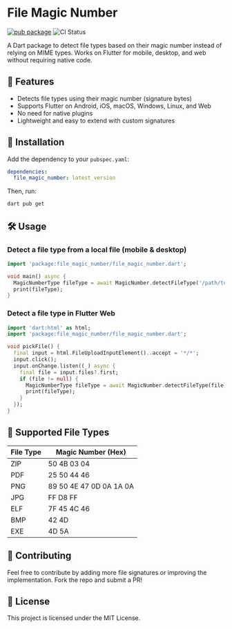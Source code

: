 # File Magic Number
[![pub package](https://img.shields.io/pub/v/http.svg)](https://pub.dev/packages/file_magic_number)
![CI Status](https://github.com/vicajilau/file_magic_number/actions/workflows/dart_analyze_unit_test.yml/badge.svg)

A Dart package to detect file types based on their magic number instead of relying on MIME types. Works on Flutter for mobile, desktop, and web without requiring native code.

## 🚀 Features
- Detects file types using their magic number (signature bytes)
- Supports Flutter on Android, iOS, macOS, Windows, Linux, and Web
- No need for native plugins
- Lightweight and easy to extend with custom signatures

## 📌 Installation
Add the dependency to your `pubspec.yaml`:

```yaml
dependencies:
  file_magic_number: latest_version
```

Then, run:
```sh
dart pub get
```

## 🛠️ Usage

### Detect a file type from a local file (mobile & desktop)
```dart
import 'package:file_magic_number/file_magic_number.dart';

void main() async {
  MagicNumberType fileType = await MagicNumber.detectFileType('/path/to/file');
  print(fileType);
}
```

### Detect a file type in Flutter Web
```dart
import 'dart:html' as html;
import 'package:file_magic_number/file_magic_number.dart';

void pickFile() {
  final input = html.FileUploadInputElement()..accept = '*/*';
  input.click();
  input.onChange.listen((_) async {
    final file = input.files?.first;
    if (file != null) {
      MagicNumberType fileType = await MagicNumber.detectFileType(file);
      print(fileType);
    }
  });
}
```

## 🎯 Supported File Types
| File Type | Magic Number (Hex) |
|-----------|--------------------|
| ZIP       | 50 4B 03 04        |
| PDF       | 25 50 44 46        |
| PNG       | 89 50 4E 47 0D 0A 1A 0A |
| JPG       | FF D8 FF           |
| ELF       | 7F 45 4C 46        |
| BMP       | 42 4D              |
| EXE       | 4D 5A              |

## 📌 Contributing
Feel free to contribute by adding more file signatures or improving the implementation. Fork the repo and submit a PR!

## 📜 License
This project is licensed under the MIT License.